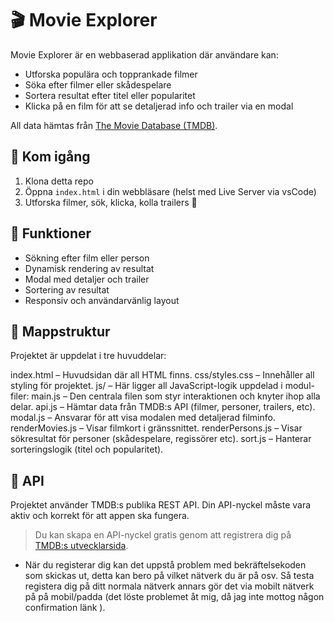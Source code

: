 # 🎬 Movie Explorer

Movie Explorer är en webbaserad applikation där användare kan:

- Utforska populära och topprankade filmer
- Söka efter filmer eller skådespelare
- Sortera resultat efter titel eller popularitet
- Klicka på en film för att se detaljerad info och trailer via en modal

All data hämtas från [The Movie Database (TMDB)](https://www.themoviedb.org/documentation/api).

## 🚀 Kom igång

1. Klona detta repo
2. Öppna `index.html` i din webbläsare (helst med Live Server via vsCode)
3. Utforska filmer, sök, klicka, kolla trailers 🎥

## 🧩 Funktioner

- Sökning efter film eller person
- Dynamisk rendering av resultat
- Modal med detaljer och trailer
- Sortering av resultat
- Responsiv och användarvänlig layout

## 📁 Mappstruktur

Projektet är uppdelat i tre huvuddelar:

index.html – Huvudsidan där all HTML finns.
css/styles.css – Innehåller all styling för projektet.
js/ – Här ligger all JavaScript-logik uppdelad i modul-filer:
main.js – Den centrala filen som styr interaktionen och knyter ihop alla delar.
api.js – Hämtar data från TMDB:s API (filmer, personer, trailers, etc).
modal.js – Ansvarar för att visa modalen med detaljerad filminfo.
renderMovies.js – Visar filmkort i gränssnittet.
renderPersons.js – Visar sökresultat för personer (skådespelare, regissörer etc).
sort.js – Hanterar sorteringslogik (titel och popularitet).


## 🔑 API

Projektet använder TMDB:s publika REST API. Din API-nyckel måste vara aktiv och korrekt för att appen ska fungera.

> Du kan skapa en API-nyckel gratis genom att registrera dig på [TMDB:s utvecklarsida](https://www.themoviedb.org/signup). 

- När du registerar dig kan det uppstå problem med bekräftelsekoden som skickas ut, detta kan bero på vilket nätverk du är på osv. Så testa registera dig på ditt normala nätverk annars gör det via mobilt nätverk på på mobil/padda (det löste problemet åt mig, då jag inte mottog någon confirmation länk ).